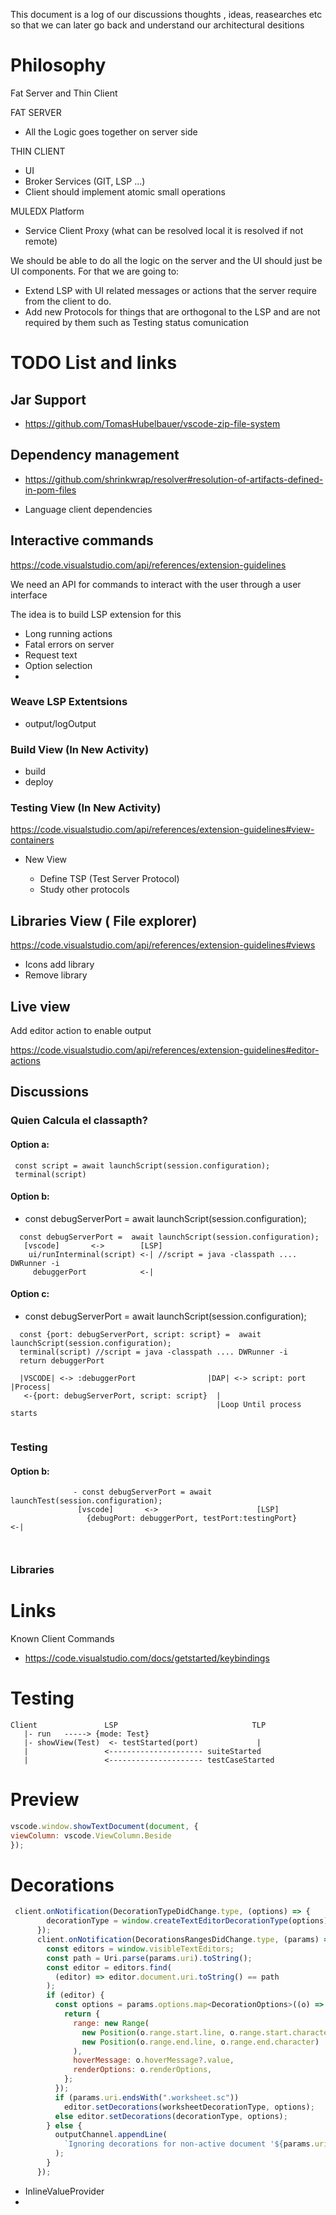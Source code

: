 
This document is a log of our discussions thoughts , ideas, reasearches etc so that we can later go back 
and understand our architectural desitions

# Philosophy

Fat Server and Thin Client

FAT SERVER
 - All the Logic goes together on server side

THIN CLIENT
 - UI
 - Broker Services (GIT, LSP ...)
 - Client should implement atomic small operations

MULEDX Platform
  - Service Client Proxy (what can be resolved local it is resolved if not remote)


We should be able to do all the logic on the server and the UI should just be UI components.
For that we are going to:
 - Extend LSP with UI related messages or actions that the server require from the client to do.
 - Add new Protocols for things that are orthogonal to the LSP and are not required by them such as Testing status comunication


# TODO List and links

## Jar Support

- https://github.com/TomasHubelbauer/vscode-zip-file-system

## Dependency management

- https://github.com/shrinkwrap/resolver#resolution-of-artifacts-defined-in-pom-files

- Language client dependencies

## Interactive commands

https://code.visualstudio.com/api/references/extension-guidelines

We need an API for commands to interact with the user through a user interface

The idea is to build LSP extension for this

- Long running actions
- Fatal errors on server
- Request text
- Option selection
- 

### Weave LSP Extentsions

- output/logOutput


### Build View (In New Activity)

- build
- deploy


### Testing View (In New Activity)

https://code.visualstudio.com/api/references/extension-guidelines#view-containers


- New View

    - Define TSP (Test Server Protocol)
    - Study other protocols
    

## Libraries View ( File explorer)

https://code.visualstudio.com/api/references/extension-guidelines#views

 - Icons add library
 - Remove library


## Live view 

Add editor action to enable output

https://code.visualstudio.com/api/references/extension-guidelines#editor-actions


## Discussions


### Quien Calcula el classapth?

#### Option a:

```
 const script = await launchScript(session.configuration);       
 terminal(script)
```

#### Option b:
  - const debugServerPort = await launchScript(session.configuration);
```
  const debugServerPort =  await launchScript(session.configuration);
   [vscode]       <->        [LSP]
    ui/runInterminal(script) <-| //script = java -classpath .... DWRunner -i
     debuggerPort            <-|
```

#### Option c:
- const debugServerPort = await launchScript(session.configuration);

```
  const {port: debugServerPort, script: script} =  await launchScript(session.configuration);
  terminal(script) //script = java -classpath .... DWRunner -i
  return debuggerPort      
```

```
  |VSCODE| <-> :debuggerPort                |DAP| <-> script: port |Process|
   <-{port: debugServerPort, script: script}  |
                                              |Loop Until process starts


```

###  Testing
             
#### Option b:
```
              - const debugServerPort = await launchTest(session.configuration);  
               [vscode]       <->                      [LSP]             
                 {debugPort: debuggerPort, testPort:testingPort}           <-|                             
             
            
```
### Libraries
            

# Links

Known Client Commands

- https://code.visualstudio.com/docs/getstarted/keybindings



# Testing
```
Client               LSP                              TLP
   |- run   -----> {mode: Test}                           
   |- showView(Test)  <- testStarted(port)             |
   |                 <--------------------- suiteStarted
   |                 <--------------------- testCaseStarted 

```

# Preview

```js
vscode.window.showTextDocument(document, {
viewColumn: vscode.ViewColumn.Beside
});
```


# Decorations


```js
 client.onNotification(DecorationTypeDidChange.type, (options) => {
        decorationType = window.createTextEditorDecorationType(options);
      });
      client.onNotification(DecorationsRangesDidChange.type, (params) => {
        const editors = window.visibleTextEditors;
        const path = Uri.parse(params.uri).toString();
        const editor = editors.find(
          (editor) => editor.document.uri.toString() == path
        );
        if (editor) {
          const options = params.options.map<DecorationOptions>((o) => {
            return {
              range: new Range(
                new Position(o.range.start.line, o.range.start.character),
                new Position(o.range.end.line, o.range.end.character)
              ),
              hoverMessage: o.hoverMessage?.value,
              renderOptions: o.renderOptions,
            };
          });
          if (params.uri.endsWith(".worksheet.sc"))
            editor.setDecorations(worksheetDecorationType, options);
          else editor.setDecorations(decorationType, options);
        } else {
          outputChannel.appendLine(
            `Ignoring decorations for non-active document '${params.uri}'.`
          );
        }
      });
```



 - InlineValueProvider
 - 

